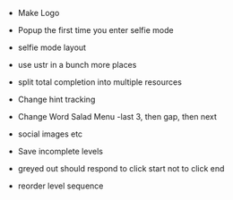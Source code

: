 
- Make Logo
- Popup the first time you enter selfie mode
- selfie mode layout

- use ustr in a bunch more places
- split total completion into multiple resources
- Change hint tracking

- Change Word Salad Menu -last 3, then gap, then next
- social images etc
- Save incomplete levels


- greyed out should respond to click start not to click end

- reorder level sequence